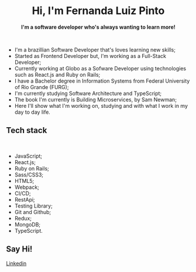 <!-- Header -->
<h1 align="center">
  Hi, I'm Fernanda Luiz Pinto
</h1>

<!-- Counter -->
<p align="center">
  <b>I'm a software developer who's always wanting to learn more!</b>
</p>

<!-- <img align='right' src="" width="400"> -->
<br>

- I'm a brazillian Software Developer that's loves learning new skills;
- Started as Frontend Developer but, I'm working as a Full-Stack Developer;
- Currently working at Globo as a Sofware Developer using technologies such as React.js and Ruby on Rails;
- I have a Bachelor degree in Information Systems from Federal University of Rio Grande (FURG);
- I'm currently studying Software Architecture and TypeScript;
- The book I'm currently is Building Microservices, by Sam Newman;
- Here I'll show what I'm working on, studying and with what I work in my day to day life.

<h2>Tech stack</h2>
<br>

- JavaScript;
- React.js;
- Ruby on Rails;
- Sass/CSS3;
- HTML5;
- Webpack;
- CI/CD;
- RestApi;
- Testing Library;
- Git and Github;
- Redux;
- MongoDB;
- TypeScript.

<h2> Say Hi!</h2>
<p>
  <a href="https://www.linkedin.com/in/fernandalpinto/" target="_blank">Linkedin</a>
</p>
